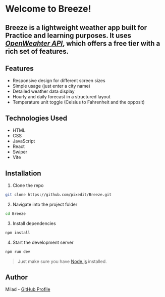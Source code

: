 # Welcome to **Breeze**!

## Breeze is a lightweight weather app built for Practice and learning purposes. It uses _[OpenWeahter API](https://openweathermap.org/api)_, which offers a free tier with a rich set of features.

## Features

- Responsive design for different screen sizes
- Simple usage (just enter a city name)
- Detailed weather data display
- Hourly and daily forecast in a structured layout
- Temperature unit toggle (Celsius to Fahrenheit and the opposit)

## Technologies Used

- HTML
- CSS
- JavaScript
- React
- Swiper
- Vite

## Installation

1. Clone the repo

```bash
git clone https://github.com/pixedit/Breeze.git
```

2. Navigate into the project folder

```bash
cd Breeze
```

3. Install dependencies

```bash
npm install
```

4. Start the development server

```bash
npm run dev
```

> Just make sure you have [Node.js](https://nodejs.org/) installed.

## Author

Milad - [GitHub Profile](https://github.com/pixedit)
